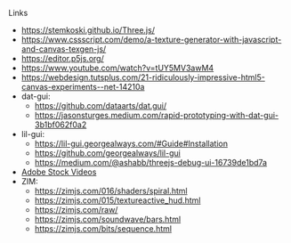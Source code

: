 Links

- https://stemkoski.github.io/Three.js/
- https://www.cssscript.com/demo/a-texture-generator-with-javascript-and-canvas-texgen-js/
- https://editor.p5js.org/
- https://www.youtube.com/watch?v=tUY5MV3awM4
- https://webdesign.tutsplus.com/21-ridiculously-impressive-html5-canvas-experiments--net-14210a
- dat-gui: 
  - https://github.com/dataarts/dat.gui/
  - https://jasonsturges.medium.com/rapid-prototyping-with-dat-gui-3b1bf062f0a2
- lil-gui: 
  - https://lil-gui.georgealways.com/#Guide#Installation
  - https://github.com/georgealways/lil-gui
  - https://medium.com/@ashabb/threejs-debug-ui-16739de1bd7a
- [Adobe Stock Videos](https://stock.adobe.com/search/video?filters%5Bcontent_type%3Aphoto%5D=0&filters%5Bcontent_type%3Aillustration%5D=0&filters%5Bcontent_type%3Azip_vector%5D=0&filters%5Bcontent_type%3Avideo%5D=1&filters%5Bcontent_type%3Atemplate%5D=0&filters%5Bcontent_type%3A3d%5D=0&filters%5Bcontent_type%3Aaudio%5D=0&filters%5Binclude_stock_enterprise%5D=0&filters%5Bis_editorial%5D=0&filters%5Bfree_collection%5D=0&order=relevance&serie_id=431680976)
- ZIM:
  - https://zimjs.com/016/shaders/spiral.html
  - https://zimjs.com/015/textureactive_hud.html
  - https://zimjs.com/raw/
  - https://zimjs.com/soundwave/bars.html
  - https://zimjs.com/bits/sequence.html